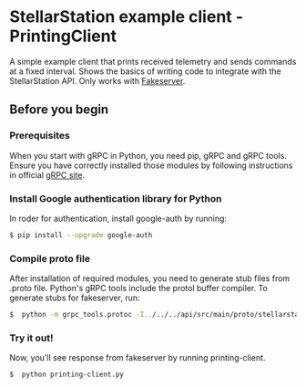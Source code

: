 # StellarStation example client - PrintingClient

A simple example client that prints received telemetry and sends commands at a fixed interval. Shows
the basics of writing code to integrate with the StellarStation API. Only works with [Fakeserver](../../fakeserver).

## Before you begin
### Prerequisites
When you start with gRPC in Python, you need pip, gRPC and gRPC tools. Ensure you have correctly installed those modules by following instructions in official [gRPC site](https://grpc.io/docs/quickstart/python.html#install-grpc-tools).


### Install Google authentication library for Python
In roder for authentication, install google-auth by running:
```bash
$ pip install --upgrade google-auth
```

### Compile proto file
After installation of required modules, you need to generate stub files from .proto file. Python's gRPC tools include the protol buffer compiler. To generate stubs for fakeserver, run:
```bash
$  python -m grpc_tools.protoc -I../../../api/src/main/proto/stellarstation/api/v1/ --python_out=. --grpc_python_out=. stellarstation.proto
```

### Try it out!
Now, you'll see response from fakeserver by running printing-client.
```bash
$  python printing-client.py
```
